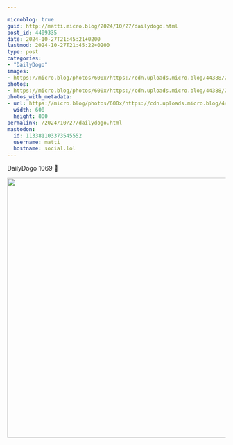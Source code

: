 ```yaml
---

microblog: true
guid: http://matti.micro.blog/2024/10/27/dailydogo.html
post_id: 4409335
date: 2024-10-27T21:45:21+0200
lastmod: 2024-10-27T21:45:22+0200
type: post
categories:
- "DailyDogo"
images:
- https://micro.blog/photos/600x/https://cdn.uploads.micro.blog/44388/2024/33126b5e502f46a791fc36e209941e60.jpg
photos:
- https://micro.blog/photos/600x/https://cdn.uploads.micro.blog/44388/2024/33126b5e502f46a791fc36e209941e60.jpg
photos_with_metadata:
- url: https://micro.blog/photos/600x/https://cdn.uploads.micro.blog/44388/2024/33126b5e502f46a791fc36e209941e60.jpg
  width: 600
  height: 800
permalink: /2024/10/27/dailydogo.html
mastodon:
  id: 113381103373545552
  username: matti
  hostname: social.lol
---
```

DailyDogo 1069 🐶

<img src="https://micro.blog/photos/600x/https://blog.martin-haehnel.de/uploads/2024/33126b5e502f46a791fc36e209941e60.jpg" width="600" alt="" />
